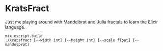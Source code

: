 KratsFract
==========

Just me playing around with Mandelbrot and Julia fractals to learn the
Elixir language.

    mix escript.build
    ./kratsfract [--width int] [--height int] [--scale float] [--mandelbrot]
